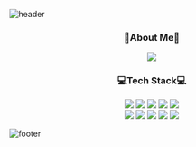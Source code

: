 ![header](https://capsule-render.vercel.app/api?type=waving&color=CCFF00&fontColor=000000&height=120&text=HyeonJeong%20Lee&fontSize=35&animation=twinkling&fontAlignY=50)
<h3 align="center">🎁About Me🎁</h2>
<p align="center">
  <a href="mailto:lhynjn9@gmail.com"><img src="https://img.shields.io/badge/Gmail-EA4335?style=flat&logo=Gmail&logoColor=white"/></a>


<h3 align="center">💻Tech Stack💻</h3>
<p align="center">
  <img src="https://img.shields.io/badge/Python-3776AB?style=flat&logo=Python&logoColor=white"/>
  <img src="https://img.shields.io/badge/Java-007396?style=flat&logo=Java&logoColor=white"/>
  <img src="https://img.shields.io/badge/Oracle-F80000?style=flat&logo=Oracle&logoColor=white"/>
  <img src="https://img.shields.io/badge/MySQL-4479A1?style=flat&logo=MySQL&logoColor=white"/>
  <img src="https://img.shields.io/badge/HTML-E34F26?style=flat&logo=HTML5&logoColor=white"/><br>
  <img src="https://img.shields.io/badge/CSS-1572B6?style=flat&logo=CSS3&logoColor=white"/>
  <img src="https://img.shields.io/badge/JavaScript-F7DF1E?style=flat&logo=JavaScript&logoColor=white"/>
  <img src="https://img.shields.io/badge/Bootstrap-7952B3?style=flat&logo=Bootstrap&logoColor=white"/>
  <img src="https://img.shields.io/badge/Django-092E20?style=flat&logo=Django&logoColor=white"/>
  <img src="https://img.shields.io/badge/Vue-4FC08D?style=flat&logo=Vue.js&logoColor=white"/>
</p>

![footer](https://capsule-render.vercel.app/api?type=waving&color=CCFF00&fontColor=F8D4E9&height=90&fontSize=35&animation=twinkling&section=footer)
